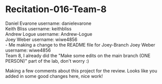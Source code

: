 # Recitation-016-Team-8

Daniel Evarone  username: danielevarone <br/>
Keith Bliss     username: keithbliss <br/>
Andrew Logue    username: Andrew-Logue <br/>
Joey Weber      username: wiwe4856 <br/> - Me making a change to the README file for Joey-Branch
Joey Weber      username: wiwe4856 <br/>
Team 8, I already did the "Make some edits on the main branch (ONE PERSON)" part of the lab, don't worry :) 

Making a few comments about this project for the review.
Looks like you added in some good changes here, nice work!
